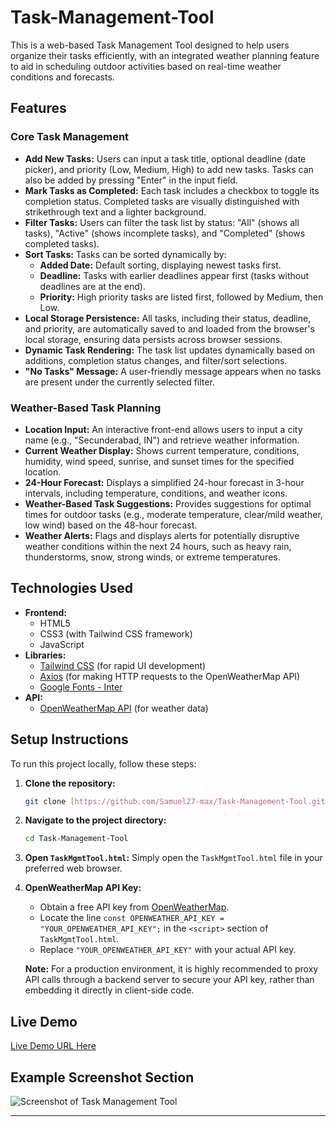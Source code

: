 # Task-Management-Tool

This is a web-based Task Management Tool designed to help users organize their tasks efficiently, with an integrated weather planning feature to aid in scheduling outdoor activities based on real-time weather conditions and forecasts.

## Features

### Core Task Management
* **Add New Tasks:** Users can input a task title, optional deadline (date picker), and priority (Low, Medium, High) to add new tasks. Tasks can also be added by pressing "Enter" in the input field.
* **Mark Tasks as Completed:** Each task includes a checkbox to toggle its completion status. Completed tasks are visually distinguished with strikethrough text and a lighter background.
* **Filter Tasks:** Users can filter the task list by status: "All" (shows all tasks), "Active" (shows incomplete tasks), and "Completed" (shows completed tasks).
* **Sort Tasks:** Tasks can be sorted dynamically by:
    * **Added Date:** Default sorting, displaying newest tasks first.
    * **Deadline:** Tasks with earlier deadlines appear first (tasks without deadlines are at the end).
    * **Priority:** High priority tasks are listed first, followed by Medium, then Low.
* **Local Storage Persistence:** All tasks, including their status, deadline, and priority, are automatically saved to and loaded from the browser's local storage, ensuring data persists across browser sessions.
* **Dynamic Task Rendering:** The task list updates dynamically based on additions, completion status changes, and filter/sort selections.
* **"No Tasks" Message:** A user-friendly message appears when no tasks are present under the currently selected filter.

### Weather-Based Task Planning
* **Location Input:** An interactive front-end allows users to input a city name (e.g., "Secunderabad, IN") and retrieve weather information.
* **Current Weather Display:** Shows current temperature, conditions, humidity, wind speed, sunrise, and sunset times for the specified location.
* **24-Hour Forecast:** Displays a simplified 24-hour forecast in 3-hour intervals, including temperature, conditions, and weather icons.
* **Weather-Based Task Suggestions:** Provides suggestions for optimal times for outdoor tasks (e.g., moderate temperature, clear/mild weather, low wind) based on the 48-hour forecast.
* **Weather Alerts:** Flags and displays alerts for potentially disruptive weather conditions within the next 24 hours, such as heavy rain, thunderstorms, snow, strong winds, or extreme temperatures.

## Technologies Used

* **Frontend:**
    * HTML5
    * CSS3 (with Tailwind CSS framework)
    * JavaScript
* **Libraries:**
    * [Tailwind CSS](https://tailwindcss.com/) (for rapid UI development)
    * [Axios](https://axios-http.com/) (for making HTTP requests to the OpenWeatherMap API)
    * [Google Fonts - Inter](https://fonts.google.com/specimen/Inter)
* **API:**
    * [OpenWeatherMap API](https://openweathermap.org/api) (for weather data)

## Setup Instructions

To run this project locally, follow these steps:

1.  **Clone the repository:**
    ```bash
    git clone [https://github.com/Samuel27-max/Task-Management-Tool.git](https://github.com/Samuel27-max/Task-Management-Tool.git)
    ```

2.  **Navigate to the project directory:**
    ```bash
    cd Task-Management-Tool
    ```

3.  **Open `TaskMgmtTool.html`:**
    Simply open the `TaskMgmtTool.html` file in your preferred web browser.

4.  **OpenWeatherMap API Key:**
    * Obtain a free API key from [OpenWeatherMap](https://openweathermap.org/api).
    * Locate the line `const OPENWEATHER_API_KEY = "YOUR_OPENWEATHER_API_KEY";` in the `<script>` section of `TaskMgmtTool.html`.
    * Replace `"YOUR_OPENWEATHER_API_KEY"` with your actual API key.

    **Note:** For a production environment, it is highly recommended to proxy API calls through a backend server to secure your API key, rather than embedding it directly in client-side code.

## Live Demo

[Live Demo URL Here](_Replace_with_your_deployed_URL_)

## Example Screenshot Section

![Screenshot of Task Management Tool]()

---
